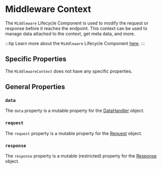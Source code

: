# Middleware Context

The `Middleware` Lifecycle Component is used to modify the request or response before it reaches the endpoint. This context can be used to manage data attached to the context, get meta data, and more.

:::tip
Learn more about the `Middleware` Lifecycle Component [here](../lifecycle-components/middleware).
:::

## Specific Properties

The `MiddlewareContext` does not have any specific properties.

## General Properties

### `data`

The `data` property is a mutable property for the [DataHandler](./core/data_handler) object.

### `request`

The `request` property is a mutable property for the [Request](./core/request) object.

### `response`

The `response` property is a mutable (restricted) property for the [Response](./core/response) object.
